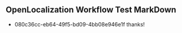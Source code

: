## OpenLocalization Workflow Test MarkDown
* 080c36cc-eb64-49f5-bd09-4bb08e946e1f thanks!

<!--HONumber=Aug16_HO1-->


